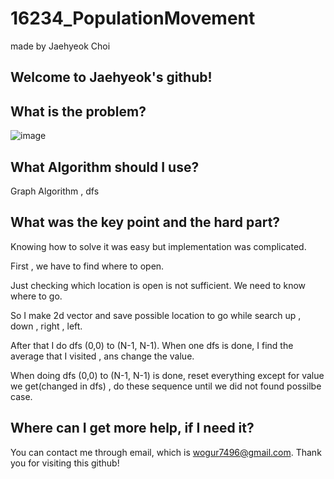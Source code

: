 # 16234_PopulationMovement

made by Jaehyeok Choi

## Welcome to Jaehyeok's github!

## What is the problem?

![image](https://github.com/Choi-JaeHyeok-21500749/16234_PopulationMovement/blob/main/16234_pro.PNG)

## What Algorithm should I use?

Graph Algorithm , dfs

## What was the key point and the hard part?

Knowing how to solve it was easy but implementation was complicated.

First , we have to find where to open.

Just checking which location is open is not sufficient. We need to know where to go.

So I make 2d vector and save possible location to go while search up , down , right , left.

After that I do dfs (0,0) to (N-1, N-1). When one dfs is done, I find the average that I visited , ans change the value.

When doing dfs (0,0) to (N-1, N-1) is done, reset everything except for value we get(changed in dfs) , do these sequence until we did not found possilbe case.



## Where can I get more help, if I need it?

You can contact me through email, which is wogur7496@gmail.com.
Thank you for visiting this github!
